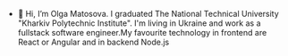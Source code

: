 - 👋 Hi, I’m Olga Matosova. I graduated The National Technical University "Kharkiv Polytechnic Institute". I'm living in Ukraine and  work as a fullstack software engineer.My favourite technology in frontend are React or Angular and in backend Node.js

<!---
matosovaolga/matosovaolga is a ✨ special ✨ repository because its `README.md` (this file) appears on your GitHub profile.
You can click the Preview link to take a look at your changes.
--->
